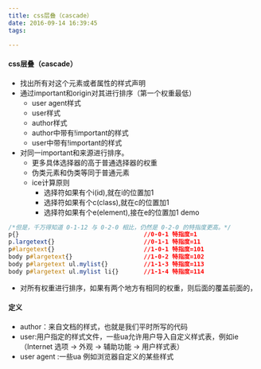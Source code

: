 ```yaml
---
title: css层叠（cascade）
date: 2016-09-14 16:39:45
tags:

---
```


#### css层叠（cascade）

- 找出所有对这个元素或者属性的样式声明
- 通过important和origin对其进行排序（第一个权重最低）
    + user agent样式
    + user样式
    + author样式
    + author中带有!important的样式
    + user中带有!important的样式
- 对同一important和来源进行排序。
    + 更多具体选择器的高于普通选择器的权重
    + 伪类元素和伪类等同于普通元素
    + ice计算原则
        * 选择符如果有个i(id),就在i的位置加1
        * 选择符如果有个c(class),就在c的位置加1
        * 选择符如果有个e(element),接在e的位置加1
demo

```css 
/*但是，千万得知道 0-1-12 与 0-2-0 相比，仍然是 0-2-0 的特指度更高。*/
p{}                                   //0-0-1 特指度=1
p.largetext{}                         //0-1-1 特指度=11
p#largetext{}                         //1-0-1 特指度=101
body p#largetext{}                    //1-0-2 特指度=102
body p#largetext ul.mylist{}          //1-1-3 特指度=113
body p#largetext ul.mylist li{}       //1-1-4 特指度=114
```

- 对所有权重进行排序，如果有两个地方有相同的权重，则后面的覆盖前面的，

#### 定义

- author：来自文档的样式，也就是我们平时所写的代码
- user:用户指定的样式文件，一些ua允许用户导入自定义样式表，例如ie（Internet 选项 -> 外观 -> 辅助功能 -> 用户样式表）
- user agent :一些ua 例如浏览器自定义的某些样式